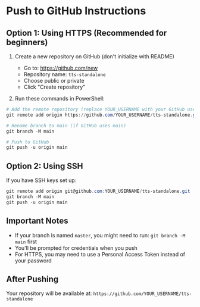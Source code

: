 # Push to GitHub Instructions

## Option 1: Using HTTPS (Recommended for beginners)

1. Create a new repository on GitHub (don't initialize with README)
   - Go to: https://github.com/new
   - Repository name: `tts-standalone`
   - Choose public or private
   - Click "Create repository"

2. Run these commands in PowerShell:

```powershell
# Add the remote repository (replace YOUR_USERNAME with your GitHub username)
git remote add origin https://github.com/YOUR_USERNAME/tts-standalone.git

# Rename branch to main (if GitHub uses main)
git branch -M main

# Push to GitHub
git push -u origin main
```

## Option 2: Using SSH

If you have SSH keys set up:

```powershell
git remote add origin git@github.com:YOUR_USERNAME/tts-standalone.git
git branch -M main
git push -u origin main
```

## Important Notes

- If your branch is named `master`, you might need to run: `git branch -M main` first
- You'll be prompted for credentials when you push
- For HTTPS, you may need to use a Personal Access Token instead of your password

## After Pushing

Your repository will be available at:
`https://github.com/YOUR_USERNAME/tts-standalone`

